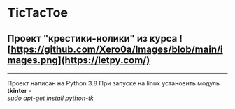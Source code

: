 # TicTacToe

## Проект "крестики-нолики" из курса ![https://github.com/Xero0a/Images/blob/main/images.png](https://letpy.com/)

---

Проект написан на Python 3.8
При запуске на linux установить модуль **tkinter** -  
_sudo apt-get install python-tk_
